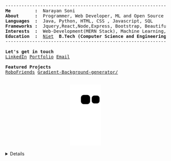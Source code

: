 <pre>
--------------------------------------------------------------------------------
<b>Me         :</b>  Narayan Soni
<b>About      :</b>  Programmer, Web Developer, ML and Open Source Enthusiast
<b>Languages  :</b>  Java, Python, HTML, CSS , Javascript, SQL
<b>Frameworks :</b>  Jquery,React,Node,Express, Bootstrap, Beautiful Soup and, Django
<b>Interests  :</b>  Web-Development(MERN Stack), Machine Learning, Open-Source Contribution
<b>Education  :</b>  <a href="http://www.niet.co.in/">Niet</a> <b> B.Tech (Computer Science and Engineering) (2024)</b>
--------------------------------------------------------------------------------

<b>Let's get in touch</b>
<a href="https://linkedin.com/in/narayan-soni/">LinkedIn</a> <a href="https://narayansoni.netlify.app">Portfolio</a> <a href="mailto:narayansoni954@gmail.com">Email</a>

<b>Featured Projects </b>
<a href="https://narayan954.github.io/robofriends/">RoboFriends<a> <a href="https://narayan954.github.io/Background-generator/">Gradient-Background-generator/<a> 
<!--<b>Additional:</b>
<a href="https://narayansoni.netlify.app/">Porfolio-MLH<a>  <a href="https://narayan954.github.io">narayan954.github.io<a>  <a href="https://narayan954.github.io/Learn_CODE/">Learn_CODE<a> -->
</pre>

<!--<p align="center"> 
  Visitors count:<br>
  <img src="https://profile-counter.glitch.me/narayan954/count.svg" />
</p>-->
<p align="center">
  <img src="https://github.com/narayan954/narayan954/blob/output/github-contribution-grid-snake.svg" alt="snake">
</p>
<details closed>
<p align="center">  
<img src="https://komarev.com/ghpvc/?username=narayan954" alt="V2dha" />
</p>
 <p align="center">
  <img src = "https://github-readme-stats.vercel.app/api?username=narayan954&show_icons=true&line_height=27&theme=onedark" align="center">
  <img align="right" src="https://github-readme-streak-stats.herokuapp.com/?user=narayan954&count_private=true&theme=onedark" alt="narayansoni" />
</p>

![Narayan Soni's github activity graph](https://activity-graph.herokuapp.com/graph?username=narayan954&theme=onedark)
<p align="center"> 
  Visitors count:<br>
  <img src="https://profile-counter.glitch.me/narayan954/count.svg" />
</p>

</details>

<!--![Waves](./assets/bottom-header.svg)-->
